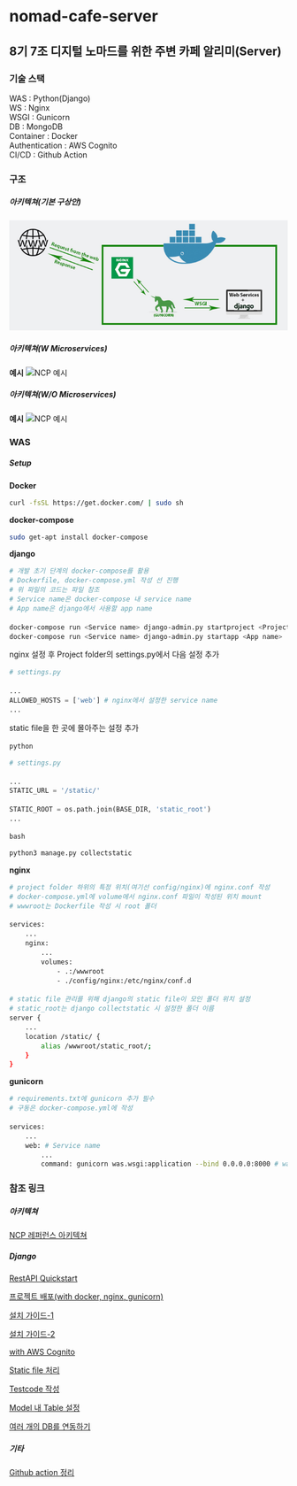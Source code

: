 # nomad-cafe-server
8기 7조 디지털 노마드를 위한 주변 카페 알리미(Server)
---

### 기술 스택
WAS : Python(Django)   
WS : Nginx   
WSGI : Gunicorn   
DB : MongoDB   
Container : Docker   
Authentication : AWS Cognito   
CI/CD : Github Action

### 구조

##### 아키텍쳐(기본 구상안)

![Django With Gunicorn, Nginx and Docker](_images/example_architecture.jpg)

##### 아키텍쳐(W Microservices)

**예시**
![NCP 예시](https://xv-ncloud.pstatic.net/images/architectures/10-1.%20Microservices%20with%20NKS%20%20@2x_1566206781015.png)

##### 아키텍쳐(W/O Microservices)

**예시**
![NCP 예시](https://xv-ncloud.pstatic.net/images/architectures/1-1_%EC%86%8C%EA%B7%9C%EB%AA%A8%20%EC%9B%B9%EC%82%AC%EC%9D%B4%ED%8A%B8_1558003564488.png)

### WAS

##### Setup

**Docker**

```bash
curl -fsSL https://get.docker.com/ | sudo sh
```

**docker-compose**

```bash
sudo get-apt install docker-compose
```

**django**

```bash
# 개발 초기 단계의 docker-compose를 활용
# Dockerfile, docker-compose.yml 작성 선 진행
# 위 파일의 코드는 파일 참조
# Service name은 docker-compose 내 service name
# App name은 django에서 사용할 app name

docker-compose run <Service name> django-admin.py startproject <Project name> .
docker-compose run <Service name> django-admin.py startapp <App name> .
```

nginx 설정 후 Project folder의 settings.py에서 다음 설정 추가   

```python
# settings.py

...
ALLOWED_HOSTS = ['web'] # nginx에서 설정한 service name
...

```

static file을 한 곳에 몰아주는 설정 추가

`python`
```python
# settings.py

...
STATIC_URL = '/static/'

STATIC_ROOT = os.path.join(BASE_DIR, 'static_root')
...

```

`bash`
```bash
python3 manage.py collectstatic
```

**nginx**

```bash
# project folder 하위의 특정 위치(여기선 config/nginx)에 nginx.conf 작성
# docker-compose.yml에 volume에서 nginx.conf 파일이 작성된 위치 mount
# wwwroot는 Dockerfile 작성 시 root 폴더

services:
    ...
    nginx:
        ...
        volumes:
            - .:/wwwroot
            - ./config/nginx:/etc/nginx/conf.d

# static file 관리를 위해 django의 static file이 모인 폴더 위치 설정
# static_root는 django collectstatic 시 설정한 폴더 이름
server {
    ...
    location /static/ {
        alias /wwwroot/static_root/;
    }
}
```

**gunicorn**

```bash
# requirements.txt에 gunicorn 추가 필수
# 구동은 docker-compose.yml에 작성

services:
    ...
    web: # Service name
        ...
        command: gunicorn was.wsgi:application --bind 0.0.0.0:8000 # was는 django의 project name
```

### 참조 링크

##### 아키텍쳐

[NCP 레퍼런스 아키텍쳐](https://www.ncloud.com/intro/architecture)

##### Django

[RestAPI Quickstart](https://www.django-rest-framework.org/tutorial/quickstart/)

[프로젝트 배포(with docker, nginx, gunicorn)](https://teamlab.github.io/jekyllDecent/blog/tutorials/docker%EB%A1%9C-django-%EA%B0%9C%EB%B0%9C%ED%95%98%EA%B3%A0-%EB%B0%B0%ED%8F%AC%ED%95%98%EA%B8%B0(+-nginx,-gunicorn))

[설치 가이드-1](https://inma.tistory.com/125)

[설치 가이드-2](https://soyoung-new-challenge.tistory.com/74)

[with AWS Cognito](https://djangostars.com/blog/bootstrap-django-app-with-cognito/)


[Static file 처리](https://nachwon.github.io/django-deploy-4-static/)

[Testcode 작성](https://new93helloworld.tistory.com/285)

[Model 내 Table 설정](https://docs.djangoproject.com/en/3.0/ref/models/options/)

[여러 개의 DB를 연동하기](https://newpower.tistory.com/203)

##### 기타

[Github action 정리](https://zzsza.github.io/development/2020/06/06/github-action/)
